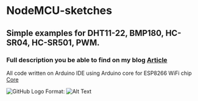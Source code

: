 # NodeMCU-sketches
## Simple examples for DHT11-22, BMP180, HC-SR04, HC-SR501, PWM.
### Full description you be able to find on my blog [Article](https://ledrunning.wordpress.com/2018/05/07/coding-nodemcu/)
All code written on Arduino IDE using Arduino core for ESP8266 WiFi chip [Core](https://github.com/esp8266/Arduino)

![GitHub Logo](/images/logo.png)
Format: ![Alt Text](https://habrastorage.org/webt/5b/3d/mv/5b3dmvnnppashyzo2100dc_wjsm.png)



